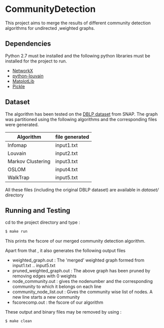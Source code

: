 # CommunityDetection

This project aims to merge the results of different community detection algorithms for undirected ,weighted graphs.

## Dependencies ##
Python 2.7 must be installed and the following python libraries must be installed for the project to run.
* [NetworkX](https://networkx.github.io/)
* [python-louvain](https://pypi.python.org/pypi/python-louvain/0.3/)
* [MatplotLib](http://matplotlib.org/)
* [Pickle](https://docs.python.org/2/library/pickle.html)

## Dataset ##

The algorithm has been tested on the [DBLP dataset](https://snap.stanford.edu/data/com-DBLP.html) from SNAP.
The graph was partitioned using the following algorithms and the corresponding files were generated.

Algorithm           | file generated
------------------- | -------------
Infomap             | input1.txt
Louvain             | input2.txt
Markov Clustering   | input3.txt
OSLOM               | input4.txt
WalkTrap            | input5.txt

All these files (including the original DBLP dataset) are available in *dataset/* directory

## Running and Testing
cd to  the project directory and type :
```bash
$ make run
```
This prints the fscore of our merged community detection algorithm.

Apart from that , it also generates the following output files
* weighted\_graph.out : The 'merged' weighted graph formed from input1.txt .. input5.txt
* pruned\_weighted\_graph.out : The above graph has been pruned by removing edges with 0 weights
* node\_community.out : gives the nodenumber and the corresponding community to which it belongs on each line
* community\_node\_list.out : Gives the community wise list of nodes. A new line starts a new community
* fscorecomp.out : the fscore of our algorithm

These output and binary files may be removed by using :

```bash
$ make clean
```

